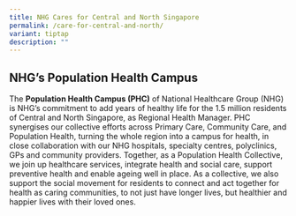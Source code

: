 ```yaml
---
title: NHG Cares for Central and North Singapore
permalink: /care-for-central-and-north/
variant: tiptap
description: ""
---
```

<h2>NHG’s Population Health Campus</h2>
<p>The <strong>Population Health Campus (PHC)</strong> of National Healthcare
Group (NHG) is NHG’s commitment to add years of healthy life for the 1.5
million residents of Central and North Singapore, as Regional Health Manager.
PHC synergises our collective efforts across Primary Care, Community Care,
and Population Health, turning the whole region into a campus for health,
in close collaboration with our NHG hospitals, specialty centres, polyclinics,
GPs and community providers. Together, as a Population Health Collective,
we join up healthcare services, integrate health and social care, support
preventive health and enable ageing well in place. As a collective, we
also support the social movement for residents to connect and act together
for health as caring communities, to not just have longer lives, but healthier
and happier lives with their loved ones.</p>
<p></p>